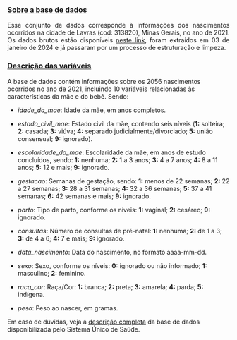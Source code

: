 
### [Sobre a base de dados](#)
<p align="justify">
Esse conjunto de dados corresponde à informações dos nascimentos ocorridos na cidade de Lavras (cod: 313820), Minas Gerais, no ano de 2021. Os dados brutos estão disponíveis <a href="https://datasus.saude.gov.br/transferencia-de-arquivos" target="_blank">neste link</a>, foram extraídos em 03 de janeiro de 2024 e já passaram por um processo de estruturação e limpeza. 
</p> 

### [Descrição das variáveis](#)
A base de dados contém informações sobre os 2056 nascimentos ocorridos no ano de 2021, incluindo 10 variáveis relacionadas às características da mãe e do bebê. Sendo:

- *idade_da_mae*: Idade da mãe, em anos completos.
  
- *estado_civil_mae*: Estado civil da mãe, contendo seis níveis (<b>1:</b> solteira; <b>2:</b> casada; <b>3:</b> viúva; <b>4:</b> separado judicialmente/divorciado; <b>5:</b> união consensual; <b>9:</b> ignorado).

- *escolaridade_da_mae*: Escolaridade da mãe, em anos de estudo concluídos, sendo: <b>1:</b> nenhuma; <b>2:</b> 1 a 3 anos; <b>3:</b> 4 a 7 anos; <b>4:</b> 8 a 11 anos; <b>5:</b> 12 e mais; <b>9:</b> ignorado.

- *gestacao*: Semanas de gestação, sendo: <b>1:</b> menos de 22 semanas; <b>2:</b> 22 a 27 semanas; <b>3:</b> 28 a 31 semanas; <b>4:</b> 32 a 36 semanas; <b>5:</b> 37 a 41 semanas; <b>6:</b> 42 semanas e mais; <b>9:</b> ignorado.

- *parto*: Tipo de parto, conforme os níveis: <b>1:</b> vaginal; <b>2:</b> cesáreo; <b>9:</b> ignorado.

- *consultas*: Número de consultas de pré-natal: <b>1:</b> nenhuma; <b>2:</b> de 1 a 3; <b>3:</b> de 4 a 6; <b>4:</b> 7 e mais; <b>9:</b> ignorado.

- *data_nascimento*: Data do nascimento, no formato aaaa-mm-dd.

- *sexo*: Sexo, conforme os níveis: <b>0:</b> ignorado ou não informado; <b>1:</b> masculino; <b>2:</b> feminino.

- *raca_cor*: Raça/Cor: <b>1:</b> branca; <b>2:</b> preta; <b>3:</b> amarela; <b>4:</b> parda; <b>5:</b> indígena.

- *peso*: Peso ao nascer, em gramas.

Em caso de dúvidas, veja a <a href="https://luizpala1.github.io/GES109/bases_de_dados/sus_nascimentos/Estrutura_SINASC_para_CD.pdf" target="_blank">descrição completa</a>
 da base de dados disponibilizada pelo Sistema Único de Saúde. 




